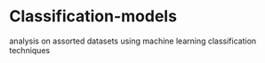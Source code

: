 # Classification-models
analysis on assorted datasets using machine learning classification techniques

